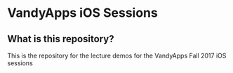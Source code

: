 # VandyApps iOS Sessions

## What is this repository?
This is the repository for the lecture demos for the VandyApps Fall 2017 iOS sessions
